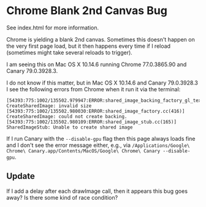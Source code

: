 # Chrome Blank 2nd Canvas Bug

See index.html for more information.

Chrome is yielding a blank 2nd canvas. Sometimes this doesn't happen on the very first page load, but it then happens every time if I reload (sometimes might take several reloads to trigger).

I am seeing this on Mac OS X 10.14.6 running Chrome 77.0.3865.90 and Canary 79.0.3928.3.

I do not know if this matter, but in Mac OS X 10.14.6 and Canary 79.0.3928.3 I see the following errors from Chrome when it run it via the terminal:

```
[54393:775:1002/135502.979947:ERROR:shared_image_backing_factory_gl_texture.cc(812)] CreateSharedImage: invalid size
[54393:775:1002/135502.980030:ERROR:shared_image_factory.cc(416)] CreateSharedImage: could not create backing.
[54393:775:1002/135502.980109:ERROR:shared_image_stub.cc(165)] SharedImageStub: Unable to create shared image
```

If I run Canary with the `--disable-gpu` flag then this page always loads fine and I don't see the error message either, e.g., via `/Applications/Google\ Chrome\ Canary.app/Contents/MacOS/Google\ Chrome\ Canary --disable-gpu`.

## Update

If I add a delay after each drawImage call, then it appears this bug goes away? Is there some kind of race condition?
